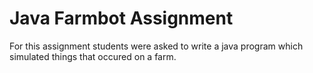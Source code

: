 # Java Farmbot Assignment

For this assignment students were asked to write a java program which simulated things that occured on a farm.
